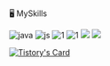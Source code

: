 

🖥 MySkills

 ![java](	https://img.shields.io/badge/Java-ED8B00?style=for-the-badge&logo=openjdk&logoColor=white)
	![js](https://img.shields.io/badge/JavaScript-F7DF1E?style=for-the-badge&logo=JavaScript&logoColor=white)
 ![1](	https://img.shields.io/badge/Bootstrap-563D7C?style=for-the-badge&logo=bootstrap&logoColor=white)
 ![1](	https://img.shields.io/badge/jQuery-0769AD?style=for-the-badge&logo=jquery&logoColor=white)
 ![](	https://img.shields.io/badge/Spring-6DB33F?style=for-the-badge&logo=spring&logoColor=white)
 ![](	https://img.shields.io/badge/MySQL-00000F?style=for-the-badge&logo=mysql&logoColor=white)


[![Tistory's Card](https://github-readme-tistory-card.vercel.app/api?name=재용의코딩공부&postId=6)](https://jaejae0813.tistory.com/)






<!---
choiyongyong0813/choiyongyong0813 is a ✨ special ✨ repository because its `README.md` (this file) appears on your GitHub profile.
You can click the Preview link to take a look at your changes.
--->
